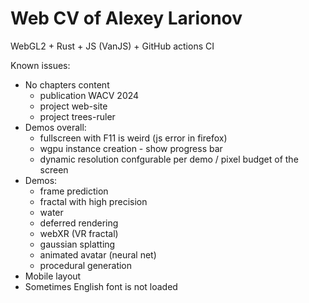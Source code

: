 # Web CV of Alexey Larionov
WebGL2 + Rust + JS (VanJS) + GitHub actions CI

Known issues:
- No chapters content
   - publication WACV 2024
   - project web-site
   - project trees-ruler
- Demos overall:
   - fullscreen with F11 is weird (js error in firefox)
   - wgpu instance creation - show progress bar
   - dynamic resolution confgurable per demo / pixel budget of the screen
- Demos:
   - frame prediction
   - fractal with high precision
   - water
   - deferred rendering
   - webXR (VR fractal)
   - gaussian splatting
   - animated avatar (neural net)
   - procedural generation
- Mobile layout
- Sometimes English font is not loaded